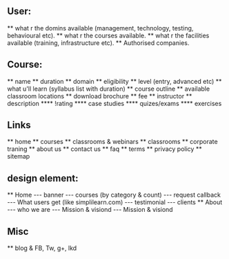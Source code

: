 User:
-----------------
** what r the domins available (management, technology, testing, behavioural etc).
** what r the courses available.
** what r the facilities available (training, infrastructure etc).
** Authorised companies.


Course:
-----------------
** name
** duration
** domain
** eligibility
** level (entry, advanced etc)
** what u'll learn (syllabus list with duration)
** course outline
** available classroom locations
** download brochure
** fee
** instructor
** description
**** !rating
**** case studies
**** quizes/exams
**** exercises


Links
-----------------
** home
** courses
** classrooms & webinars
** classrooms
** corporate traning
** about us
** contact us
** faq
** terms
** privacy policy
** sitemap


design element:
-----------------
** Home
--- banner
--- courses (by category & count)
--- request callback
--- What users get (like simplilearn.com)
--- testimonial
--- clients
** About
--- who we are
--- Mission & visiond
--- Mission & visiond


Misc
-----------------
** blog & FB, Tw, g+, lkd
